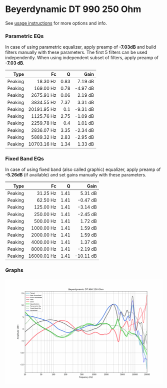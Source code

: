 # Beyerdynamic DT 990 250 Ohm
See [usage instructions](https://github.com/jaakkopasanen/AutoEq#usage) for more options and info.

### Parametric EQs
In case of using parametric equalizer, apply preamp of **-7.03dB** and build filters manually
with these parameters. The first 5 filters can be used independently.
When using independent subset of filters, apply preamp of **-7.03 dB**.

| Type    | Fc          |    Q | Gain     |
|--------:|------------:|-----:|---------:|
| Peaking | 18.30 Hz    | 0.83 | 7.19 dB  |
| Peaking | 169.00 Hz   | 0.78 | -4.97 dB |
| Peaking | 2675.91 Hz  | 0.06 | 2.19 dB  |
| Peaking | 3834.55 Hz  | 7.37 | 3.31 dB  |
| Peaking | 20191.95 Hz | 0.1  | -9.31 dB |
| Peaking | 1125.76 Hz  | 2.75 | -1.09 dB |
| Peaking | 2259.78 Hz  | 0.4  | 1.01 dB  |
| Peaking | 2836.07 Hz  | 3.35 | -2.34 dB |
| Peaking | 5889.32 Hz  | 2.83 | -2.95 dB |
| Peaking | 10703.16 Hz | 1.34 | 1.33 dB  |

### Fixed Band EQs
In case of using fixed band (also called graphic) equalizer, apply preamp of **-5.26dB**
(if available) and set gains manually with these parameters.

| Type    | Fc          |    Q | Gain      |
|--------:|------------:|-----:|----------:|
| Peaking | 31.25 Hz    | 1.41 | 5.31 dB   |
| Peaking | 62.50 Hz    | 1.41 | -0.47 dB  |
| Peaking | 125.00 Hz   | 1.41 | -3.14 dB  |
| Peaking | 250.00 Hz   | 1.41 | -2.45 dB  |
| Peaking | 500.00 Hz   | 1.41 | 1.72 dB   |
| Peaking | 1000.00 Hz  | 1.41 | 1.59 dB   |
| Peaking | 2000.00 Hz  | 1.41 | 1.59 dB   |
| Peaking | 4000.00 Hz  | 1.41 | 1.37 dB   |
| Peaking | 8000.00 Hz  | 1.41 | -2.19 dB  |
| Peaking | 16000.01 Hz | 1.41 | -10.11 dB |

### Graphs
![](./Beyerdynamic%20DT%20990%20250%20Ohm.png)